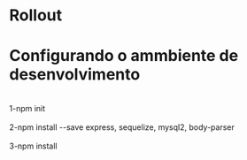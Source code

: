 # Rollout

# Configurando o ammbiente de desenvolvimento
<br>1-npm init</br>
<br>2-npm install --save express, sequelize, mysql2, body-parser</br>
<br>3-npm install</br>
